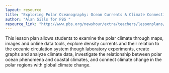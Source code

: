 ```yaml
---
layout: resource
title: "Exploring Polar Oceanography: Ocean Currents & Climate Connections "
author: "Alan Sills for PBS "
resource_link: "http://www.pbs.org/newshour/extra/teachers/lessonplans/science/jan-june08/polar_..."
---
```


This lesson plan allows students to examine the polar climate through maps, images and online data tools, explore density currents and their relation to the oceanic circulation system though laboratory experiments, create graphs and analyze climate data, investigate the relationship between polar ocean phenomena and coastal climates, and connect climate change in the polar regions with global climate change.
